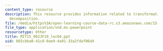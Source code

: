 ```yaml
---
content_type: resource
description: This resource provides information related to transformations and flow
  decomposition.
file: /media/https%3A/open-learning-course-data-rc.s3.amazonaws.com/15-082j-network-optimization-fall-2010/865cbba041c80ae94a9133a2fdaf06d4_MIT15_082JF10_lec04.ppt
file_type: application/vnd.ms-powerpoint
resourcetype: Other
title: MIT15_082JF10_lec04.ppt
uid: 865cbba0-41c8-0ae9-4a91-33a2fdaf06d4
---
```

